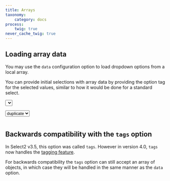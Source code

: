 ```yaml
---
title: Arrays
taxonomy:
    category: docs
process:
    twig: true
never_cache_twig: true
---
```


## Loading array data

You may use the `data` configuration option to load dropdown options from a local array.

You can provide initial selections with array data by providing the option tag for the selected values, similar to how it would be done for a standard select.

<div class="s2-example">
  <p>
    <select class="js-example-data-array form-control"></select>
  </p>
  <p>
    <select class="js-example-data-array-selected form-control">
      <option value="2" selected="selected">duplicate</option>
    </select>
  </p>
</div>

<pre data-fill-from=".js-code-placeholder"></pre>

<script type="text/javascript" class="js-code-placeholder">

var data = [
    {
        id: 0,
        text: 'enhancement'
    },
    {
        id: 1,
        text: 'bug'
    },
    {
        id: 2,
        text: 'duplicate'
    },
    {
        id: 3,
        text: 'invalid'
    },
    {
        id: 4,
        text: 'wontfix'
    }
];

$(".js-example-data-array").select2({
  data: data
})

$(".js-example-data-array-selected").select2({
  data: data
})
</script>

## Backwards compatibility with the `tags` option

In Select2 v3.5, this option was called `tags`.  However in version 4.0, `tags` now handles the [tagging feature](/tagging).

For backwards compatibility the `tags` option can still accept an array of objects, in which case they will be handled in the same manner as the `data` option.
  